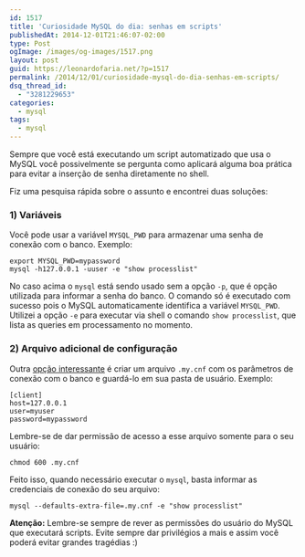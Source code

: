 ```yaml
---
id: 1517
title: 'Curiosidade MySQL do dia: senhas em scripts'
publishedAt: 2014-12-01T21:46:07-02:00
type: Post
ogImage: /images/og-images/1517.png
layout: post
guid: https://leonardofaria.net/?p=1517
permalink: /2014/12/01/curiosidade-mysql-do-dia-senhas-em-scripts/
dsq_thread_id:
  - "3281229653"
categories:
  - mysql
tags:
  - mysql
---
```


Sempre que você está executando um script automatizado que usa o MySQL você possivelmente se pergunta como aplicará alguma boa prática para evitar a inserção de senha diretamente no shell.

Fiz uma pesquisa rápida sobre o assunto e encontrei duas soluções:

### 1) Variáveis

Você pode usar a variável `MYSQL_PWD` para armazenar uma senha de conexão com o banco. Exemplo:

```
export MYSQL_PWD=mypassword
mysql -h127.0.0.1 -uuser -e "show processlist"
```

No caso acima o `mysql` está sendo usado sem a opção `-p`, que é opção utilizada para informar a senha do banco. O comando só é executado com sucesso pois o MySQL automaticamente identifica a variável `MYSQL_PWD`. Utilizei a opção `-e` para executar via shell o comando `show processlist`, que lista as queries em processamento no momento.

### 2) Arquivo adicional de configuração

Outra [opção interessante](http://dev.mysql.com/doc/refman/5.5/en/password-security-user.html) é criar um arquivo `.my.cnf` com os parâmetros de conexão com o banco e guardá-lo em sua pasta de usuário. Exemplo:

```
[client]
host=127.0.0.1
user=myuser
password=mypassword
```

Lembre-se de dar permissão de acesso a esse arquivo somente para o seu usuário:

```
chmod 600 .my.cnf
```

Feito isso, quando necessário executar o `mysql`, basta informar as credenciais de conexão do seu arquivo:

```
mysql --defaults-extra-file=.my.cnf -e "show processlist"
```

**Atenção:** Lembre-se sempre de rever as permissões do usuário do MySQL que executará scripts. Evite sempre dar privilégios a mais e assim você poderá evitar grandes tragédias :)
